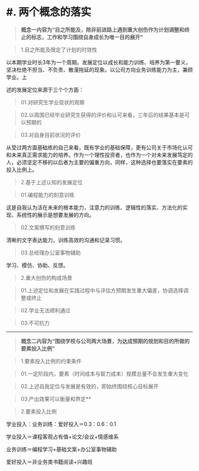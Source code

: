 # #. 两个概念的落实

> **概念一内容为“目之所能及，除非前进路上遇到重大创伤作为计划调整和终止的标志，工作和学习围绕自身成长为唯一目的展开”**

>1.目之所能及限定了计划的时效性

以本期学业时长3年为一个周期。发展定位以成长和能力训练、培养为第一要义，坚决杜绝不担当、不负责、散漫拖延的现象。以公司方向业务训练能力为主，兼顾学业。上

述的发展定位来源于三个个方面：

>01.对研究生学业现状的观察

>02.以周围已经毕业研究生获得的评价和认可来看，三年后的结果基本是可以预期的

>03.对自身目前状况的评价

从受过两方面基础练的自己来看，既有学业的基础保障，更有公司关于市场化认可和未来真正需求能力的培养。作为一个理性投资者，也作为一个对未来发展笃定的人，必须坚定不移的以后者为主要的偏重方向，同样，这种选择也要落实在要素的投入比例上。

>2.基于上述认知的发展定位

>01.编程能力的刻意训练

这是自我认为活在未来的根本能力，注意力的训练、逻辑性的落实、方法化的实现、系统性的展示是想要发展的方向。

>02.文案撰写的刻意训练

清晰的文字表达能力，训练高效的沟通和记录习惯。

>03.总经理办公室事物辅助

学习、模仿、协助、反馈。

>2.重大创伤的构成场景

>01.上述定位和发展在实践过程中与评估方预期发生重大偏差，协调选择调整或终止

>02.学业无法顺利通过

>03.不可抗力

<hr />

> **概念二内容为“围绕学校与公司两大场景，为达成预期的规划和目的所做的要素投入比例”**

> 1.要素投入比例的约束条件

> 01.一定阶段内，要素（时间成本与智力成本）规模总量不会发生重大变化

> 02.上述自我定位与发展是有效的，即始终围绕核心目标展开

> 03.产出效果可以衡量和界定**

>2.要素投入比例

学业投入：业务训练：爱好投入＝0.3：0.6：0.1

学业投入＝课程客观占有值+论文/会议+情感维系

业务训练＝编程学习+基础文案+办公室事物辅助

爱好投入＝非业务类书籍阅读+兴趣班
